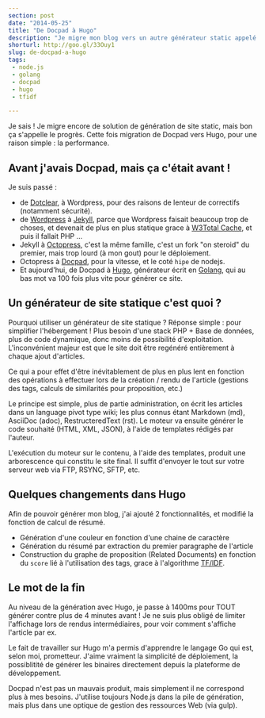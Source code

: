 ```yaml
---
section: post
date: "2014-05-25"
title: "De Docpad à Hugo"
description: "Je migre mon blog vers un autre générateur static appelé Hugo écrit en Go, et surtout 100 fois plus rapide que Docpad."
shorturl: http://goo.gl/33Ouy1
slug: de-docpad-a-hugo
tags:
 - node.js
 - golang
 - docpad
 - hugo
 - tfidf

---
```


Je sais ! Je migre encore de solution de génération de site static, mais bon ça s'appelle le progrès. Cette fois migration de Docpad vers Hugo, pour une raison simple : la performance.

## Avant j'avais Docpad, mais ça c'était avant !

Je suis passé :

  * de [Dotclear](http://fr.dotclear.org/), à Wordpress, pour des raisons de lenteur de correctifs (notamment sécurité).
  * de [Wordpress](http://www.wordpress.org) à [Jekyll](http://jekyllrb.com), parce que Wordpress faisait beaucoup trop de choses, et devenait de plus en plus statique grace à [W3Total Cache](https://wordpress.org/plugins/w3-total-cache/), et puis il fallait PHP ...
  * Jekyll à [Octopress](http://octopress.org/), c'est la même famille, c'est un fork "on steroid" du premier, mais trop lourd (à mon gout) pour le déploiement.
  * Octopress à [Docpad](http://docpad.org/), pour la vitesse, et le coté `hipe` de nodejs.
  * Et aujourd'hui, de Docpad à [Hugo](http://hugo.spf13.com), générateur écrit en [Golang](http://golang.org), qui au bas mot va 100 fois plus vite pour générer ce site.

## Un générateur de site statique c'est quoi ?

Pourquoi utiliser un générateur de site statique ? Réponse simple : pour simplifier l'hébergement ! Plus besoin d'une stack PHP + Base de données, plus de code dynamique, donc moins de possibilité d'exploitation.
L'inconvénient majeur est que le site doit être regénéré entièrement à chaque ajout d'articles.

Ce qui a pour effet d'être inévitablement de plus en plus lent en fonction des opérations à effectuer lors de la création / rendu de l'article (gestions des tags, calculs de similarités pour proposition, etc.)

Le principe est simple, plus de partie administration, on écrit les articles dans un language pivot type wiki; les plus connus étant Markdown (md), AsciiDoc (adoc), RestructeredText (rst). Le moteur va ensuite générer le code souhaité (HTML, XML, JSON), à l'aide de templates rédigés par l'auteur. 

L'exécution du moteur sur le contenu, à l'aide des templates, produit une arborescence qui constitu le site final. Il suffit d'envoyer le tout sur votre serveur web via FTP, RSYNC, SFTP, etc.

## Quelques changements dans Hugo

Afin de pouvoir générer mon blog, j'ai ajouté 2 fonctionnalités, et modifié la fonction de calcul de résumé.

  * Génération d'une couleur en fonction d'une chaine de caractère
  * Génération du résumé par extraction du premier paragraphe de l'article
  * Construction du graphe de proposition (Related Documents) en fonction du `score` lié à l'utilisation des tags, grace à l'algorithme [TF/IDF](http://fr.wikipedia.org/wiki/TF-IDF).

## Le mot de la fin

Au niveau de la génération avec Hugo, je passe à 1400ms pour TOUT générer contre plus de 4 minutes avant ! Je ne suis plus obligé de limiter l'affichage lors de rendus intermédiaires, pour voir comment s'affiche l'article par ex.

Le fait de travailler sur Hugo m'a permis d'apprendre le langage Go qui est, selon moi, prometteur. J'aime vraiment la simplicité de déploiement, la possiblitité de générer les binaires directement depuis la plateforme de développement.

Docpad n'est pas un mauvais produit, mais simplement il ne correspond plus à mes besoins. J'utilise toujours Node.js dans la pile de génération, mais plus dans une optique de gestion des ressources Web (via gulp).